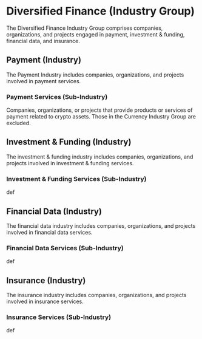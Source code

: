 # Diversified Finance (Industry Group)

The Diversified Finance Industry Group comprises companies, organizations, and projects engaged in payment, investment & funding, financial data, and insurance.



## Payment (Industry)

The Payment Industry includes companies, organizations, and projects involved in payment services.

### Payment Services (Sub-Industry)

Companies, organizations, or projects that provide products or services of payment related to crypto assets. Those in the Currency Industry Group are excluded.





## Investment & Funding (Industry)

The investment & funding industry includes companies, organizations, and projects involved in investment & funding services.

### Investment & Funding Services (Sub-Industry)

def



## Financial Data (Industry)

The financial data industry includes companies, organizations, and projects involved in financial data services.

### Financial Data Services (Sub-Industry)

def



## Insurance (Industry)

The insurance industry includes companies, organizations, and projects involved in insurance services.

### Insurance Services (Sub-Industry)

def

##
